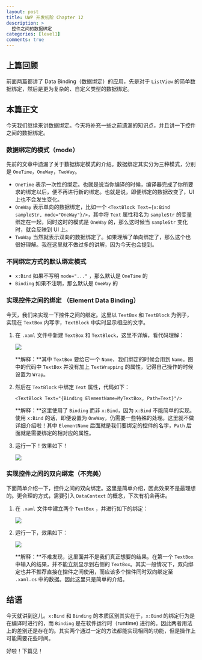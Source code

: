 ```yaml
---
layout: post
title: UWP 开发初阶 Chapter 12
description: >
  控件之间的数据绑定
categories: [level1]
comments: true
---
```


## 上篇回顾

前面两篇都讲了 Data Binding（数据绑定）的应用，先是对于 `ListView` 的简单数据绑定，然后是更为复杂的、自定义类型的数据绑定。

## 本篇正文

今天我们继续来讲数据绑定。今天将补充一些之前遗漏的知识点，并且讲一下控件之间的数据绑定。

### 数据绑定的模式（mode）

先前的文章中遗漏了关于数据绑定模式的介绍。数据绑定其实分为三种模式，分别是 `OneTime`，`OneWay`，`TwoWay`。

* `OneTime` 表示一次性的绑定。也就是说当你编译的时候，编译器完成了你所要求的绑定以后，便不再进行新的绑定。也就是说，即便绑定的数据改变了，UI 上也不会发生变化。
* `OneWay` 表示单向的数据绑定，比如一个 `<TextBlock Text={x:Bind sampleStr, mode="OneWay"}/>`，其中将 `Text` 属性和名为 `sampleStr` 的变量绑定在一起，同时这时的模式是 `OneWay` 的，那么这时候当 `sampleStr` 变化时，就会反映到 UI 上。
* `TwoWay` 当然就表示双向的数据绑定了。如果理解了单向绑定了，那么这个也很好理解。我在这里就不做过多的讲解，因为今天也会提到。

### 不同绑定方式的默认绑定模式

* `x:Bind` 如果不写明 `mode="..."` ，那么默认是 `OneTime` 的
* `Binding` 如果不注明，那么默认是 `OneWay` 的

### 实现控件之间的绑定 （Element Data Binding）

今天，我们来实现一下控件之间的绑定。这里以 `TextBox` 和 `TextBlock` 为例子，实现在 `TextBox` 内写字，`TextBlock` 中实时显示相应的文字。

1. 在 `.xaml` 文件中新建 `TextBox` 和 `TextBlock`，这里不详解，看代码理解：

   ![](https://rawgit.com/totoroyyb/UWP-Develop-Tutorial/master/pic/level1/chapter12/1.png)

   **解释：**其中 `TextBox` 要给它一个 `Name`，我们绑定的时候会用到 `Name`。图中的代码中 `TextBox` 并没有加上 `TextWrapping` 的属性，记得自己操作的时候设置为 `Wrap`。

2. 然后在 `TextBlock` 中绑定 `Text` 属性，代码如下：

   ``` xaml
   <TextBlock Text="{Binding ElementName=MyTextBox, Path=Text}"/>
   ```

   **解释：**这里使用了 `Binding` 而非 `x:Bind`，因为 `x:Bind` 不能简单的实现。使用 `x:Bind` 的话，即便设置为 `OneWay`，仍需要一些特殊的处理。这里就不做详细介绍啦！其中 `ElementName` 后面就是我们要绑定的控件的名字，`Path` 后面就是需要绑定的相对应的属性。

3. 运行一下！效果如下！

   ![](https://rawgit.com/totoroyyb/UWP-Develop-Tutorial/master/pic/level1/chapter12/2.gif)



### 实现控件之间的双向绑定（不完美）

下面简单介绍一下，控件之间的双向绑定。这里是简单介绍，因此效果不是最理想的。更合理的方式，需要引入 `DataContext` 的概念，下次有机会再讲。

1. 在 `.xaml` 文件中建立两个 `TextBox` ，并进行如下的绑定：

   ![](https://rawgit.com/totoroyyb/UWP-Develop-Tutorial/master/pic/level1/chapter12/3.png)

2. 运行一下，效果如下：

   ![](https://rawgit.com/totoroyyb/UWP-Develop-Tutorial/master/pic/level1/chapter12/4.gif)

   **解释：**不难发现，这里面并不是我们真正想要的结果。在第一个 `TextBox` 中输入的结果，并不能立刻显示到右侧的 `TextBox`。其实一般情况下，双向绑定也并不推荐直接在控件之间使用，而应该多个控件同时双向绑定至 `.xaml.cs` 中的数据。因此这里只是简单的介绍。



## 结语

今天就讲到这儿。`x:Bind` 和 `Binding` 的本质区别其实在于，`x:Bind` 的绑定行为是在编译时进行的，而 `Binding` 是在软件运行时（runtime) 进行的。因此两者用法上的差别还是存在的。其实两个通过一定的方法都能实现相同的功能，但是操作上可能需要花些时间。

好啦！下篇见！
